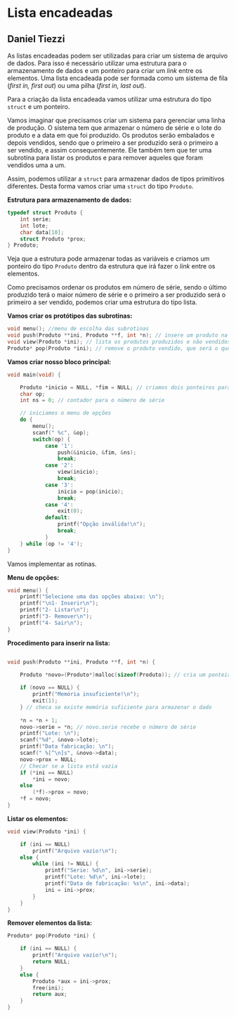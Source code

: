 # Lista encadeadas

## Daniel Tiezzi

As listas encadeadas podem ser utilizadas para criar um sistema de arquivo de dados. Para isso é necessário utilizar uma estrutura para o armazenamento de dados e um ponteiro para criar um *link* entre os elementos. Uma lista encadeada pode ser formada como um sistema de fila (*first in, first out*) ou uma pilha (*first in, last out*).

Para a criação da lista encadeada vamos utilizar uma estrutura do tipo `struct` e um ponteiro.

Vamos imaginar que precisamos criar um sistema para gerenciar uma linha de produção. O sistema tem que armazenar o número de série e o lote do produto e a data em que foi produzido. Os produtos serão embalados e depois vendidos, sendo que o primeiro a ser produzido será o primeiro a ser vendido, e assim consequentemente. Ele também tem que ter uma subrotina para listar os produtos e para remover aqueles que foram vendidos uma a um.

Assim, podemos utilizar  a `struct` para armazenar dados de tipos primitivos diferentes. Desta forma vamos criar uma `struct` do tipo `Produto`.

**Estrutura para armazenamento de dados:**

```c
typedef struct Produto {
	int serie;
	int lote;
	char data[10];
	struct Produto *prox;
} Produto;
```

Veja que a estrutura pode armazenar todas as variáveis e criamos um ponteiro do tipo `Produto` dentro da estrutura que irá fazer o *link* entre os elementos.

Como precisamos ordenar os produtos em número de série, sendo o último produzido terá o maior número de série e o primeiro a ser produzido será o primeiro a ser vendido, podemos criar uma estrutura do tipo lista.

**Vamos criar os protótipos das subrotinas:**

```c
void menu(); //menu de escolha das subrotinas
void push(Produto **ini, Produto **f, int *n); // insere um produto na lista.
void view(Produto *ini); // lista os produtos produzidos e não vendidos
Produto* pop(Produto *ini); // remove o produto vendido, que será o que foi produzido antes
```


**Vamos criar nosso bloco principal:**

```c
void main(void) {

	Produto *inicio = NULL, *fim = NULL; // criamos dois ponteiros para o início e o fim da fila
	char op;
	int ns = 0; // contador para o número de série

	// iniciamos o menu de opções
	do {
		menu();
		scanf(" %c", &op);
		switch(op) {
			case '1':
				push(&inicio, &fim, &ns);
				break;
			case '2':
				view(inicio);
				break;	
			case '3':
				inicio = pop(inicio);
				break;
			case '4':
				exit(0);
			default:
				printf("Opção inválida!\n");
				break;
			}
	} while (op != '4');
}
```

Vamos implementar as rotinas. 

**Menu de opções:**

```c
void menu() {
	printf("Selecione uma das opções abaixo: \n");
	printf("\n1- Inserir\n");
	printf("2- Listar\n");
	printf("3- Remover\n");
	printf("4- Sair\n");
}

```
**Procedimento para inserir na lista:**

```c

void push(Produto **ini, Produto **f, int *n) {

	Produto *novo=(Produto*)malloc(sizeof(Produto)); // cria um ponteiro novo e faz alocação dinâmica de memória para armazenar todas as variáveis necessárias
	
	if (novo == NULL) {
		printf("Memória insuficiente!\n");
		exit(1);
	} // checa se existe memória suficiente para armazenar o dado
	
	*n = *n + 1;
	novo->serie = *n; // novo.serie recebe o número de série
	printf("Lote: \n");
	scanf("%d", &novo->lote);
	printf("Data fabricação: \n");
	scanf(" %[^\n]s", &novo->data);
	novo->prox = NULL;
	// Checar se a lista está vazia
	if (*ini == NULL)
		*ini = novo;
	else
		(*f)->prox = novo;
	*f = novo;
}

```


**Listar os elementos:**

```c
void view(Produto *ini) {

	if (ini == NULL)
		printf("Arquivo vazio!\n");
	else {
		while (ini != NULL) {
			printf("Serie: %d\n", ini->serie);
			printf("Lote: %d\n", ini->lote);
			printf("Data de fabricação: %s\n", ini->data);
			ini = ini->prox;
		}
	}
}

```


**Remover elementos da lista:**

```c
Produto* pop(Produto *ini) {

	if (ini == NULL) {
		printf("Arquivo vazio!\n");
		return NULL;
	}
	else {
		Produto *aux = ini->prox;
		free(ini);
		return aux;
	}
}

```